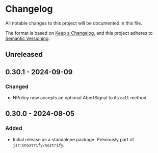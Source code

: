 # Changelog

All notable changes to this project will be documented in this file.

The format is based on [Keep a Changelog](https://keepachangelog.com/en/1.1.0/),
and this project adheres to [Semantic Versioning](https://semver.org/spec/v2.0.0.html).

## Unreleased

## 0.30.1 - 2024-09-09

### Changed

- NPolicy now accepts an optional AbortSignal to its `call` method.

## 0.30.0 - 2024-08-05

### Added

- Initial release as a standalone package. Previously part of `jsr:@nostrify/nostrify`.
